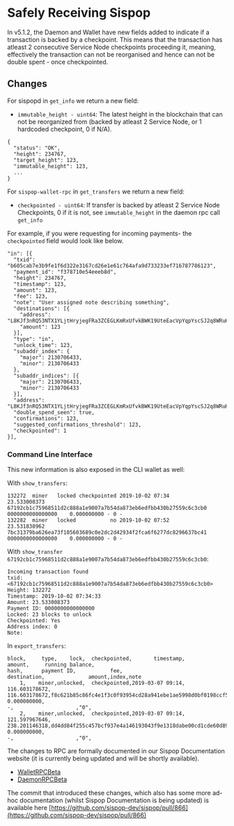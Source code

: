
# Safely Receiving Sispop

In v5.1.2, the Daemon and Wallet have new fields added to indicate if
a transaction is backed by a checkpoint. This means that the transaction has
atleast 2 consecutive Service Node checkpoints proceeding it, meaning,
effectively the transaction can not be reorganised and hence can not be double
spent - once checkpointed.

## Changes

For sispopd in `get_info` we return a new field:
- `immutable_height - uint64`: The latest height in the blockchain that can not
  be reorganized from (backed by atleast 2 Service Node, or 1 hardcoded
  checkpoint, 0 if N/A).
```
{
  "status": "OK",
  "height": 234767,
  "target_height": 123,
  "immutable_height": 123,
  ...
}
```

For `sispop-wallet-rpc` in `get_transfers` we return a new field:
- `checkpointed - uint64`: If transfer is backed by atleast 2 Service Node
  Checkpoints, 0 if it is not, see `immutable_height` in the daemon rpc call
  `get_info`

For example, if you were requesting for incoming payments- the `checkpointed`
field would look like below.
```
"in": [{
  "txid": "b605cab7e3b9fe1f6d322e3167cd26e1e61c764afa9d733233ef716787786123",
  "payment_id": "f378710e54eeeb8d",
  "height": 234767,
  "timestamp": 123,
  "amount": 123,
  "fee": 123,
  "note": "User assigned note describing something",
  "destinations": [{
    "address": "L8KJf3nRQ53NTX1YLjtHryjegFRa3ZCEGLKmRxUfvkBWK19UteEacVpYqpYscSJ2q8WRuHPFdk7Q5W8pQB7Py5kvUs8vKSk",
    "amount": 123
  }],
  "type": "in",
  "unlock_time": 123,
  "subaddr_index": {
    "major": 2130706433,
    "minor": 2130706433
  },
  "subaddr_indices": [{
    "major": 2130706433,
    "minor": 2130706433
  }],
  "address": "L8KJf3nRQ53NTX1YLjtHryjegFRa3ZCEGLKmRxUfvkBWK19UteEacVpYqpYscSJ2q8WRuHPFdk7Q5W8pQB7Py5kvUs8vKSk",
  "double_spend_seen": true,
  "confirmations": 123,
  "suggested_confirmations_threshold": 123,
  "checkpointed": 1
}],
```

### Command Line Interface

This new information is also exposed in the CLI wallet as well:

With `show_transfers`:
```
132272  miner   locked checkpointed 2019-10-02 07:34         23.533008373 67192cb1c75968511d2c888a1e9007a7b54da873eb6edfbb430b27559c6c3cb0 0000000000000000    0.000000000 - 0 -
132282  miner   locked           no 2019-10-02 07:52         23.531838962 7bc31379ba626ea73f105603689c0e2dc2d42934f2fca6f6277dc8296637bc41 0000000000000000    0.000000000 - 0 - 
```

With `show_transfer 67192cb1c75968511d2c888a1e9007a7b54da873eb6edfbb430b27559c6c3cb0`:
```
Incoming transaction found
txid: <67192cb1c75968511d2c888a1e9007a7b54da873eb6edfbb430b27559c6c3cb0>
Height: 132272
Timestamp: 2019-10-02 07:34:33
Amount: 23.533008373
Payment ID: 0000000000000000
Locked: 23 blocks to unlock
Checkpointed: Yes
Address index: 0
Note:
```

In `export_transfers`:
```
block,     type,    lock,  checkpointed,       timestamp,              amount,     running balance,                                                            hash,      payment ID,           fee,                                                                                         destination,              amount,index,note
    1,    miner,unlocked,  checkpointed,2019-03-07 09:14,       116.603178672,       116.603178672,f8c621b85c86fc4e1f3c0f93954cd28a941ebe1ae5998d0bf0198ccf504c47ab,0000000000000000,   0.000000000,                                                                                                   -,                    ,"0",
    2,    miner,unlocked,  checkpointed,2019-03-07 09:14,       121.597967646,       238.201146318,dd4dd84f255c457bcf937e4a146193043f9e1318dabe00cd1cde60d8929f493b,0000000000000000,   0.000000000,                                                                                                   -,                    ,"0",
```

The changes to RPC are formally documented in our Sispop Documentation website (it
is currently being updated and will be shortly available).
- [WalletRPCBeta](https://docs.sispop.site/Developer/WalletRPCBeta/)
- [DaemonRPCBeta](https://docs.sispop.site/Developer/DaemonRPCBeta/)

The commit that introduced these changes, which also has some more ad-hoc
documentation (whilst Sispop Documentation is being updated) is available here
[https://github.com/sispop-dev/sispop/pull/866](https://github.com/sispop-dev/sispop/pull/866)
